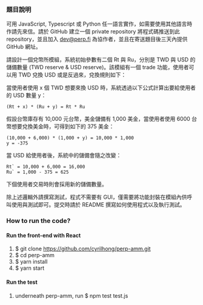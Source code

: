 ### 題目說明

可用 JavaScript, Typescript 或 Python 任一語言實作，如需要使用其他語言時作請先來信。請於 GitHub 建立一個 private repository 將程式碼推送到此 repository，並且加入 [dev@perp.fi](mailto:dev@perp.fi) 為協作者，並且在寄送題目後三天內提供 GitHub 網址。

請設計一個兌幣所模組，系統初始參數有二個 Rt 與 Ru，分別是 TWD 與 USD 的儲備數量 (TWD reserve & USD reserve)。該模組有一個 trade 功能，使用者可以用 TWD 兌換 USD 或是反過來，兌換規則如下：

當使用者使用 x 個 TWD 想要來換 USD 時，系統透過以下公式計算出要給使用者的 USD 數量 y：

```
(Rt + x) * (Ru + y) = Rt * Ru

```

假設台幣庫存有 10,000 元台幣，美金儲備有 1,000 美金，當使用者使用 6000 台幣想要兌換美金時，可得到如下的 375 美金：

```
(10,000 + 6,000) * (1,000 + y) = 10,000 * 1,000
y = -375

```

當 USD 給使用者後，系統中的儲備會隨之改變：

```
Rt` = 10,000 + 6,000 = 16,000
Ru` = 1,000 - 375 = 625

```

下個使用者交易時則會採用新的儲備數量。

除上述邏輯外請撰寫測試，程式不需要有 GUI，僅需要將功能封裝在模組內供呼叫使用與測試即可。提交時請於 README 撰寫如何使用程式以及執行測試。

### How to run the code?

#### Run the front-end with React

1. $ git clone https://github.com/cyrilhong/perp-amm.git
2. $ cd perp-amm
3. $ yarn install
4. $ yarn start

#### Run the test

1. underneath perp-amm, run $ npm test test.js